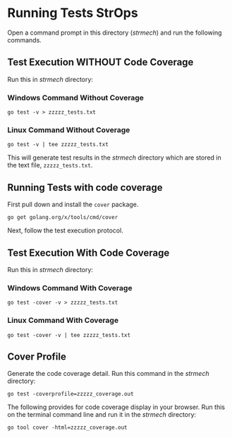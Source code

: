 # Running Tests StrOps

Open a command prompt in this directory (*strmech*) and run the
following commands.

## Test Execution WITHOUT Code Coverage
Run this in *strmech* directory:

### Windows Command Without Coverage
  `go test -v > zzzzz_tests.txt`

### Linux Command Without Coverage
`go test -v | tee zzzzz_tests.txt`

This will generate test results in the *strmech* 
directory which are stored in the text file, `zzzzz_tests.txt`. 

## Running Tests with code coverage

First pull down and install the `cover` package.
 
`go get golang.org/x/tools/cmd/cover`
  
Next, follow the test execution protocol.  
  
## Test Execution With Code Coverage
Run this in *strmech* directory:

### Windows Command With Coverage
`go test -cover -v > zzzzz_tests.txt`

### Linux Command With Coverage
`go test -cover -v | tee zzzzz_tests.txt`


## Cover Profile

Generate the code coverage detail. Run this command
in the *strmech* directory:

`go test -coverprofile=zzzzz_coverage.out`


The following provides for code coverage display in your
browser. Run this on the terminal command line and run it
in the *strmech* directory:

`go tool cover -html=zzzzz_coverage.out`